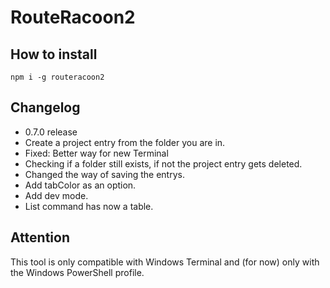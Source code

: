 # RouteRacoon2

## How to install

```Shell
npm i -g routeracoon2
```

## Changelog

- 0.7.0 release
- Create a project entry from the folder you are in.
- Fixed: Better way for new Terminal
- Checking if a folder still exists, if not the project entry gets deleted.
- Changed the way of saving the entrys.
- Add tabColor as an option.
- Add dev mode.
- List command has now a table.

## Attention

This tool is only compatible with Windows Terminal and (for now) only with the Windows PowerShell profile.